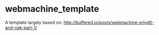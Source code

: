 webmachine_template
===================

A template largely based on: http://buffered.io/posts/webmachine-erlydtl-and-riak-part-1/
